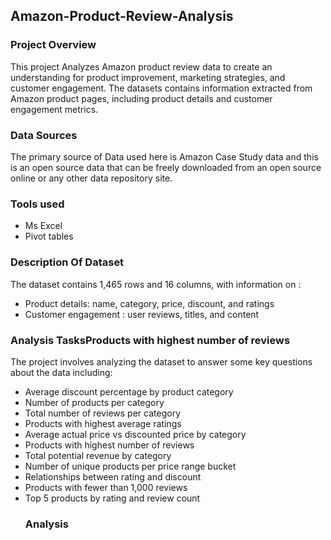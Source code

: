 ## Amazon-Product-Review-Analysis
### Project Overview
This project Analyzes Amazon product review data to create an understanding for product improvement, marketing strategies, and customer engagement. The datasets contains information extracted from Amazon product pages, including product details and customer engagement metrics.
### Data Sources
The primary source of Data used here is Amazon Case Study data and this is an open source data that can be freely downloaded from an open source online or any other data repository site.
### Tools used
- Ms Excel
- Pivot tables
### Description Of Dataset
The dataset contains 1,465 rows and 16 columns, with information on :
- Product details: name, category, price, discount, and ratings
- Customer engagement : user reviews, titles, and content
### Analysis TasksProducts with highest number of reviews
The project involves analyzing the dataset to answer some key questions about the data including:
- Average discount percentage by product category
- Number of products per category
- Total number of reviews per category
- Products with highest average ratings
- Average actual price vs discounted price by category
- Products with highest number of reviews
- Total potential revenue by category
- Number of unique products per price range bucket
- Relationships between rating and discount
- Products with fewer than 1,000 reviews
- Top 5 products by rating and review count
  ### Analysis

  
  


  


  


  



  
